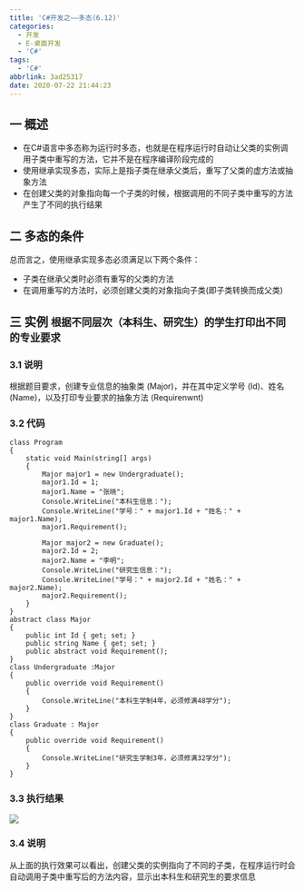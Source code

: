 ```yaml
---
title: 'C#开发之——多态(6.12)'
categories:
  - 开发
  - E-桌面开发
  - 'C#'
tags:
  - 'C#'
abbrlink: 3ad25317
date: 2020-07-22 21:44:23
---
```

## 一  概述

* 在C#语言中多态称为运行时多态，也就是在程序运行时自动让父类的实例调用子类中重写的方法，它并不是在程序编译阶段完成的
* 使用继承实现多态，实际上是指子类在继承父类后，重写了父类的虚方法或抽象方法
* 在创建父类的对象指向每一个子类的时候，根据调用的不同子类中重写的方法产生了不同的执行结果

<!--more-->

## 二 多态的条件

总而言之，使用继承实现多态必须满足以下两个条件：

* 子类在继承父类时必须有重写的父类的方法
* 在调用重写的方法时，必须创建父类的对象指向子类(即子类转换而成父类)

## 三 实例 <font size=4> 根据不同层次（本科生、研究生）的学生打印出不同的专业要求 </font>

### 3.1 说明

 根据题目要求，创建专业信息的抽象类 (Major)，并在其中定义学号 (Id)、姓名 (Name)，以及打印专业要求的抽象方法 (Requirenwnt) 

### 3.2 代码

```
class Program
{
    static void Main(string[] args)
    {
        Major major1 = new Undergraduate();
        major1.Id = 1;
        major1.Name = "张晓";
        Console.WriteLine("本科生信息：");
        Console.WriteLine("学号：" + major1.Id + "姓名：" + major1.Name);
        major1.Requirement();
        
        Major major2 = new Graduate();
        major2.Id = 2;
        major2.Name = "李明";
        Console.WriteLine("研究生信息：");
        Console.WriteLine("学号：" + major2.Id + "姓名：" + major2.Name);
        major2.Requirement();
    }
}
abstract class Major
{
    public int Id { get; set; }
    public string Name { get; set; }
    public abstract void Requirement();
}
class Undergraduate :Major
{
    public override void Requirement()
    {
        Console.WriteLine("本科生学制4年，必须修满48学分");
    }
}
class Graduate : Major
{
    public override void Requirement()
    {
        Console.WriteLine("研究生学制3年，必须修满32学分");
    }
}
```

### 3.3 执行结果

![][1]

### 3.4 说明

从上面的执行效果可以看出，创建父类的实例指向了不同的子类，在程序运行时会自动调用子类中重写后的方法内容，显示出本科生和研究生的要求信息



[1]:https://cdn.staticaly.com/gh/PGzxc/CDN/master/blog-image/csharp-class-duotai.png